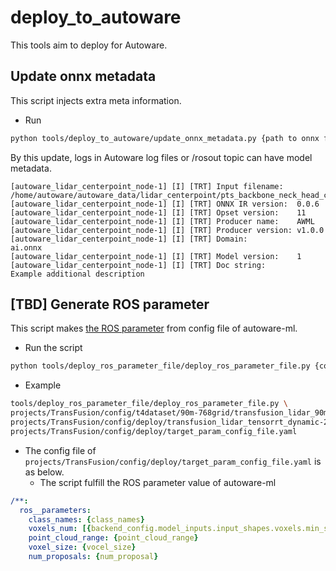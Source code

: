 # deploy_to_autoware

This tools aim to deploy for Autoware.

## Update onnx metadata

This script injects extra meta information.

- Run

```sh
python tools/deploy_to_autoware/update_onnx_metadata.py {path to onnx file} --version 1 --doc_string "Example additional description"
```

By this update, logs in Autoware log files or /rosout topic can have model metadata.

```
[autoware_lidar_centerpoint_node-1] [I] [TRT] Input filename:   /home/autoware/autoware_data/lidar_centerpoint/pts_backbone_neck_head_centerpoint_tiny.onnx
[autoware_lidar_centerpoint_node-1] [I] [TRT] ONNX IR version:  0.0.6
[autoware_lidar_centerpoint_node-1] [I] [TRT] Opset version:    11
[autoware_lidar_centerpoint_node-1] [I] [TRT] Producer name:    AWML
[autoware_lidar_centerpoint_node-1] [I] [TRT] Producer version: v1.0.0
[autoware_lidar_centerpoint_node-1] [I] [TRT] Domain:           ai.onnx
[autoware_lidar_centerpoint_node-1] [I] [TRT] Model version:    1
[autoware_lidar_centerpoint_node-1] [I] [TRT] Doc string:       Example additional description
```

## [TBD] Generate ROS parameter

This script makes [the ROS parameter](https://github.com/autowarefoundation/autoware.universe/blob/be8235d785597c41d01782ec35da862ba0906578/perception/autoware_lidar_transfusion/config/transfusion_ml_package.param.yaml) from config file of autoware-ml.

- Run the script

```sh
python tools/deploy_ros_parameter_file/deploy_ros_parameter_file.py {config file of autoware-ml} {config file of deployment} {target_param_config_file}
```

- Example

```sh
tools/deploy_ros_parameter_file/deploy_ros_parameter_file.py \
projects/TransFusion/config/t4dataset/90m-768grid/transfusion_lidar_90m-768grid-t4xx1.py \
projects/TransFusion/config/deploy/transfusion_lidar_tensorrt_dynamic-20x5.py \
projects/TransFusion/config/deploy/target_param_config_file.yaml
```

- The config file of `projects/TransFusion/config/deploy/target_param_config_file.yaml` is as below.
  - The script fulfill the ROS parameter value of autoware-ml

```yaml
/**:
  ros__parameters:
    class_names: {class_names}
    voxels_num: [{backend_config.model_inputs.input_shapes.voxels.min_shape[0]}, {backend_config.model_inputs.input_shapes.voxels.min_shape[1]}, {backend_config.model_inputs.input_shapes.voxels.min_shape[2]}]
    point_cloud_range: {point_cloud_range}
    voxel_size: {vocel_size}
    num_proposals: {num_proposal}
```
